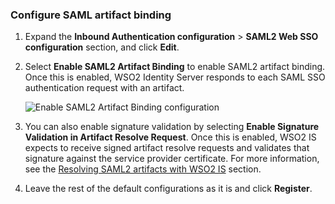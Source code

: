 ### Configure SAML artifact binding

1.  Expand the **Inbound Authentication configuration** > **SAML2 Web SSO
    configuration** section, and click **Edit**.

2.  Select **Enable SAML2 Artifact Binding** to enable SAML2 artifact
   binding. Once this is enabled, WSO2 Identity Server responds to each
   SAML SSO authentication request with an artifact.

    ![Enable SAML2 Artifact Binding configuration](../../assets/img/fragments/enable-artifact-binding.png)

3.  You can also enable signature validation by selecting **Enable
    Signature Validation in Artifact Resolve Request**. Once this is
    enabled, WSO2 IS expects to receive signed artifact resolve requests
    and validates that signature against the service provider
    certificate. For more information, see the [Resolving SAML2 artifacts with WSO2 IS](../../quick-starts/use-artifact-binding-sample/#resolve-artifacts-with-wso2-is) section.

4.  Leave the rest of the default configurations as it is and click
    **Register**.
